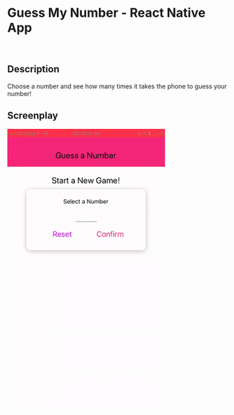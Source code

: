 # Guess My Number - React Native App

<br>

## Description

Choose a number and see how many times it takes the phone to guess your number!

## Screenplay

![](RPReplay_Final1567108844.gif)
